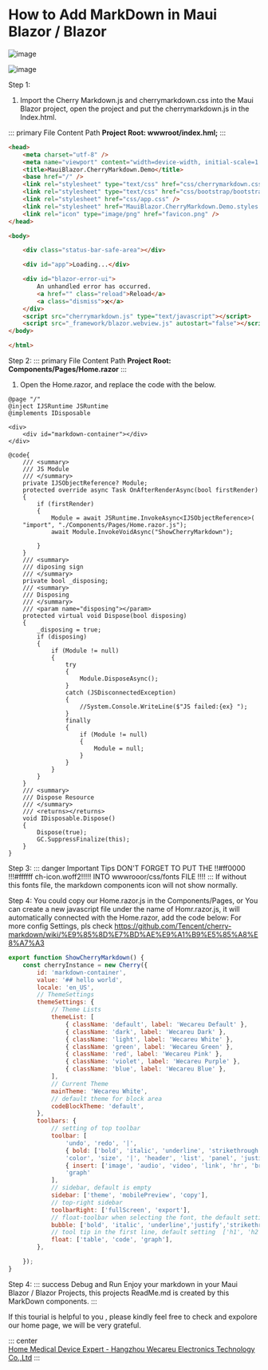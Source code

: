# How to Add MarkDown in Maui Blazor / Blazor
![image](https://github.com/user-attachments/assets/4863bd3d-69e9-4e59-8df3-4469706149a8)

![image](https://github.com/user-attachments/assets/0c17c9ee-78ba-4d18-b6ae-834d68261f59)

Step 1:

1. Import the Cherry Markdown.js and cherrymarkdown.css into the Maui Blazor project, open the project and put the cherrymarkdown.js in the Index.html.

::: primary File Content Path
**Project Root: wwwroot/index.hml;**
:::

```html
<head>
    <meta charset="utf-8" />
    <meta name="viewport" content="width=device-width, initial-scale=1.0, maximum-scale=1.0, user-scalable=no, viewport-fit=cover" />
    <title>MauiBlazor.CherryMarkdown.Demo</title>
    <base href="/" />
    <link rel="stylesheet" type="text/css" href="css/cherrymarkdown.css" />
    <link rel="stylesheet" type="text/css" href="css/bootstrap/bootstrap.min.css" />
    <link rel="stylesheet" href="css/app.css" />
    <link rel="stylesheet" href="MauiBlazor.CherryMarkdown.Demo.styles.css" />
    <link rel="icon" type="image/png" href="favicon.png" />
</head>

<body>

    <div class="status-bar-safe-area"></div>

    <div id="app">Loading...</div>

    <div id="blazor-error-ui">
        An unhandled error has occurred.
        <a href="" class="reload">Reload</a>
        <a class="dismiss">🗙</a>
    </div>
    <script src="cherrymarkdown.js" type="text/javascript"></script>
    <script src="_framework/blazor.webview.js" autostart="false"></script>
</body>

</html>
```
Step 2:
::: primary File Content Path
**Project Root: Components/Pages/Home.razor**
:::

1. Open the Home.razor, and replace the code with the below.<br>

``` 
@page "/"
@inject IJSRuntime JSRuntime
@implements IDisposable

<div>
    <div id="markdown-container"></div>
</div>

@code{
    /// <summary>
    /// JS Module
    /// </summary>
    private IJSObjectReference? Module;
    protected override async Task OnAfterRenderAsync(bool firstRender)
    {
        if (firstRender)
        {
            Module = await JSRuntime.InvokeAsync<IJSObjectReference>(
    "import", "./Components/Pages/Home.razor.js");
            await Module.InvokeVoidAsync("ShowCherryMarkdown");

        }
    }
    /// <summary>
    /// diposing sign
    /// </summary>
    private bool _disposing;
    /// <summary>
    /// Disposing
    /// </summary>
    /// <param name="disposing"></param>
    protected virtual void Dispose(bool disposing)
    {
        _disposing = true;
        if (disposing)
        {
            if (Module != null)
            {
                try
                {
                    Module.DisposeAsync();
                }
                catch (JSDisconnectedException)
                {
                    //System.Console.WriteLine($"JS failed:{ex} ");
                }
                finally
                {
                    if (Module != null)
                    {
                        Module = null;
                    }
                }
            }
        }
    }
    /// <summary>
    /// Dispose Resource
    /// </summary>
    /// <returns></returns>
    void IDisposable.Dispose()
    {
        Dispose(true);
        GC.SuppressFinalize(this);
    }
}
```
Step 3:
::: danger Important Tips
DON'T FORGET TO PUT THE !!#ff0000 !!!#ffffff ch-icon.woff2!!!!! INTO wwwrooor/css/fonts FILE !!!!
:::
If without this fonts file, the markdown components icon will not show normally.

Step 4:
You could copy our Home.razor.js in the Components/Pages, or You can create a new javascript file under the name of Homr.razor.js, it will automatically connected with the Home.razor, add the code below:
For more config Settings, pls check https://github.com/Tencent/cherry-markdown/wiki/%E9%85%8D%E7%BD%AE%E9%A1%B9%E5%85%A8%E8%A7%A3
```javascript
export function ShowCherryMarkdown() {
    const cherryInstance = new Cherry({
        id: 'markdown-container',
        value: '## hello world',
        locale: 'en_US',
        // ThemeSettings
        themeSettings: {
            // Theme Lists
            themeList: [
                { className: 'default', label: 'Wecareu Default' },
                { className: 'dark', label: 'Wecareu Dark' },
                { className: 'light', label: 'Wecareu White' },
                { className: 'green', label: 'Wecareu Green' },
                { className: 'red', label: 'Wecareu Pink' },
                { className: 'violet', label: 'Wecareu Purple' },
                { className: 'blue', label: 'Wecareu Blue' },
            ],
            // Current Theme
            mainTheme: 'Wecareu White',
            // default theme for block area
            codeBlockTheme: 'default',
        },
        toolbars: {
            // setting of top toolbar
            toolbar: [
                'undo', 'redo', '|',
                { bold: ['bold', 'italic', 'underline', 'strikethrough', 'sub', 'sup', 'ruby'] },
                'color', 'size', '|', 'header', 'list', 'panel', 'justify','|',
                { insert: ['image', 'audio', 'video', 'link', 'hr', 'br', 'code', 'formula', 'toc', 'table'] },
                'graph'
            ],
            // sidebar, default is empty
            sidebar: ['theme', 'mobilePreview', 'copy'],
            // top-right sidebar
            toolbarRight: ['fullScreen', 'export'],
            // float-toolbar when selecting the font, the default setting is ['bold', 'italic', 'underline', 'strikethrough', 'sub', 'sup', 'quote', '|', 'size', 'color']
            bubble: ['bold', 'italic', 'underline','justify','strikethrough', 'sub', 'sup', 'ruby', '|', 'color', 'size',],
            // tool tip in the first line, default setting  ['h1', 'h2', 'h3', '|', 'checklist', 'quote', 'table', 'code']
            float: ['table', 'code', 'graph'],
        },

    });
}
```
Step 4:
::: success Debug and Run
Enjoy your markdown in your Maui Blazor / Blazor Projects, this projects ReadMe.md is created by this MarkDown components.
:::

If this tourial is helpful to you , please kindly feel free to check and expolore our home page, we will be very grateful.

::: center  
[Home Medical Device Expert - Hangzhou Wecareu Electronics Technology Co.,Ltd](https://www.wedocareu.com) 
:::
